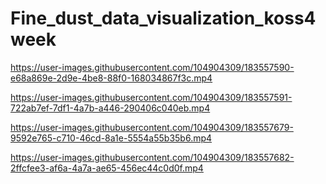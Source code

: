# Fine_dust_data_visualization_koss4week



https://user-images.githubusercontent.com/104904309/183557590-e68a869e-2d9e-4be8-88f0-168034867f3c.mp4



https://user-images.githubusercontent.com/104904309/183557591-722ab7ef-7df1-4a7b-a446-290406c040eb.mp4



https://user-images.githubusercontent.com/104904309/183557679-9592e765-c710-46cd-8a1e-5554a55b35b6.mp4



https://user-images.githubusercontent.com/104904309/183557682-2ffcfee3-af6a-4a7a-ae65-456ec44c0d0f.mp4

